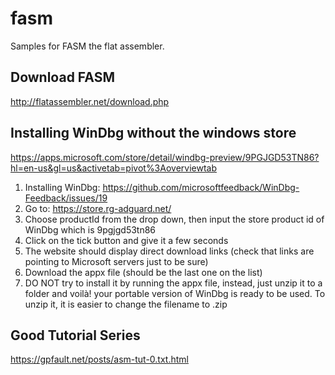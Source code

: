 # fasm

Samples for FASM the flat assembler.

## Download FASM

http://flatassembler.net/download.php

## Installing WinDbg without the windows store

https://apps.microsoft.com/store/detail/windbg-preview/9PGJGD53TN86?hl=en-us&gl=us&activetab=pivot%3Aoverviewtab

1. Installing WinDbg: https://github.com/microsoftfeedback/WinDbg-Feedback/issues/19
2. Go to: https://store.rg-adguard.net/
3. Choose productId from the drop down, then input the store product id of WinDbg which is 9pgjgd53tn86
4. Click on the tick button and give it a few seconds
5. The website should display direct download links (check that links are pointing to Microsoft servers just to be sure)
6. Download the appx file (should be the last one on the list)
7. DO NOT try to install it by running the appx file, instead, just unzip it to a folder and voilà! your portable version of WinDbg is ready to be used. To unzip it, it is easier to change the filename to .zip

## Good Tutorial Series

https://gpfault.net/posts/asm-tut-0.txt.html

